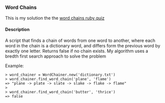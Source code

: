 ### Word Chains

This is my solution the the [word chains ruby quiz](http://web.archive.org/web/20120121221612/http://rubyquiz.com/quiz44.html)

#### Description
A script that finds a chain of words from one word to another, where each word
in the chain is a dictionary word, and differs form the previous word by exactly one letter.
Returns false if no chain exists.  My algorithm uses a bredth first search approach to solve the problem

Example:

    > word_chainer = WordChainer.new('dictionary.txt')
    > word_chainer.find_word_chain('plane', 'flame')
    => "plane -> plate -> slate -> slake -> flake -> flame"
    >
    > word_chainer.find_word_chain('butter', 'thrice')
    => false


